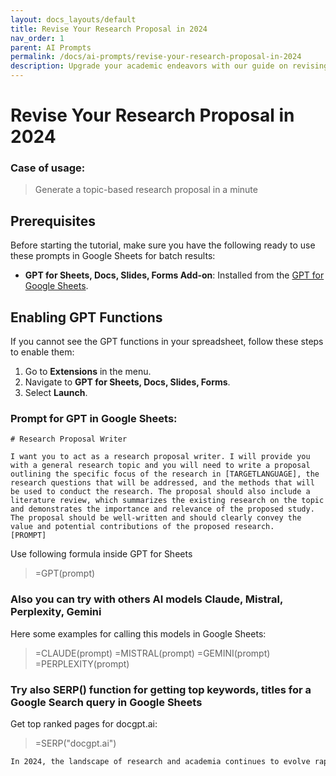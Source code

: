 ```yaml
---
layout: docs_layouts/default
title: Revise Your Research Proposal in 2024
nav_order: 1
parent: AI Prompts
permalink: /docs/ai-prompts/revise-your-research-proposal-in-2024
description: Upgrade your academic endeavors with our guide on revising research proposals in 2024. Discover expert tips and insights to refine your proposal for ultimate success and approval. Ideal for students and researchers aiming for excellence in scholarly writing.
---
```


# Revise Your Research Proposal in 2024

### Case of usage:
> Generate a topic-based research proposal in a minute

## Prerequisites

Before starting the tutorial, make sure you have the following ready to use these prompts in Google Sheets for batch results:

- **GPT for Sheets, Docs, Slides, Forms Add-on**: Installed from the [GPT for Google Sheets](https://workspace.google.com/u/0/marketplace/app/gpt_for_sheets_docs_forms_slides/466607203252).

## Enabling GPT Functions

If you cannot see the GPT functions in your spreadsheet, follow these steps to enable them:

1. Go to **Extensions** in the menu.
2. Navigate to **GPT for Sheets, Docs, Slides, Forms**.
3. Select **Launch**.


### Prompt for GPT in Google Sheets:
```shell
# Research Proposal Writer

I want you to act as a research proposal writer. I will provide you with a general research topic and you will need to write a proposal outlining the specific focus of the research in [TARGETLANGUAGE], the research questions that will be addressed, and the methods that will be used to conduct the research. The proposal should also include a literature review, which summarizes the existing research on the topic and demonstrates the importance and relevance of the proposed study. The proposal should be well-written and should clearly convey the value and potential contributions of the proposed research.
[PROMPT]
```

Use following formula inside GPT for Sheets
> =GPT(prompt)

### Also you can try with others AI models Claude, Mistral, Perplexity, Gemini
Here some examples for calling this models in Google Sheets:

> =CLAUDE(prompt)
> =MISTRAL(prompt)
> =GEMINI(prompt)
> =PERPLEXITY(prompt)


### Try also SERP() function for getting top keywords, titles for a Google Search query in Google Sheets

Get top ranked pages for docgpt.ai:

> =SERP("docgpt.ai")



```markdown
In 2024, the landscape of research and academia continues to evolve rapidly, making the need for precise and well-structured research proposals more crucial than ever. Using the prompt "Revise Your Research Proposal in 2024" as an AI-driven tool offers numerous benefits for researchers aiming to enhance their research quality and success rates. Firstly, the AI tool provides an updated approach that is in sync with the latest methodologies and academic standards. This ensures that your proposal aligns with current expectations and trends within your field. Secondly, leveraging AI for revision can significantly streamline the editing process, making it more efficient by automatically identifying areas needing improvement, such as unclear writing, logical inconsistencies, and formatting errors. Moreover, this AI prompt encourages researchers to reevaluate their hypothesis and research design, thereby strengthening the project's foundation. An enhanced proposal not only increases the chances of receiving grants and funding but also enhances the researcher's reputation amongst peers. Additionally, employing AI in the revision process can inspire innovative ideas and alternative approaches, making research projects more robust and comprehensive. In essence, revising your research proposal with AI in 2024 can lead to more successful research outcomes and contribute positively to scientific and academic communities.
```
